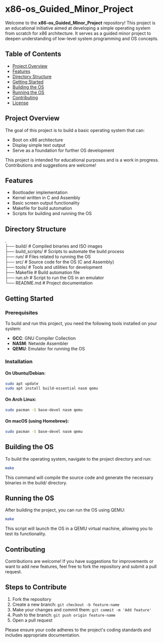 # x86-os_Guided_Minor_Project
Welcome to the **x86-os_Guided_Minor_Project** repository! This project is an educational initiative aimed at developing a simple operating system from scratch for x86 architecture. It serves as a guided minor project to deepen understanding of low-level system programming and OS concepts.

## Table of Contents

- [Project Overview](#project-overview)
- [Features](#features)
- [Directory Structure](#directory-structure)
- [Getting Started](#getting-started)
- [Building the OS](#building-the-os)
- [Running the OS](#running-the-os)
- [Contributing](#contributing)
- [License](#license)

## Project Overview

The goal of this project is to build a basic operating system that can:

- Boot on x86 architecture
- Display simple text output
- Serve as a foundation for further OS development

This project is intended for educational purposes and is a work in progress. Contributions and suggestions are welcome!

## Features

- Bootloader implementation
- Kernel written in C and Assembly
- Basic screen output functionality
- Makefile for build automation
- Scripts for building and running the OS

## Directory Structure
.<br>
├── build/ # Compiled binaries and ISO images<br>
├── build_scripts/ # Scripts to automate the build process<br>
├── run/ # Files related to running the OS<br>
├── src/ # Source code for the OS (C and Assembly)<br>
├── tools/ # Tools and utilities for development<br>
├── Makefile # Build automation file<br>
├── run.sh # Script to run the OS in an emulator<br>
└── README.md # Project documentation<br>


## Getting Started

### Prerequisites

To build and run this project, you need the following tools installed on your system:

- **GCC**: GNU Compiler Collection
- **NASM**: Netwide Assembler
- **QEMU**: Emulator for running the OS

### Installation

#### On Ubuntu/Debian:

```bash
sudo apt update
sudo apt install build-essential nasm qemu
```

#### On Arch Linux:

```bash
sudo pacman -S base-devel nasm qemu
```

#### On macOS (using Homebrew):

```bash
sudo pacman -S base-devel nasm qemu
```

## Building the OS

To build the operating system, navigate to the project directory and run:

```bash
make
```
This command will compile the source code and generate the necessary binaries in the build/ directory.

## Running the OS

After building the project, you can run the OS using QEMU:

```bash
make
```
This script will launch the OS in a QEMU virtual machine, allowing you to test its functionality.

## Contributing

Contributions are welcome! If you have suggestions for improvements or want to add new features, feel free to fork the repository and submit a pull request.

## Steps to Contribute

1. Fork the repository
2. Create a new branch: `git checkout -b feature-name`
3. Make your changes and commit them: `git commit -m 'Add feature'`
4. Push to the branch: `git push origin feature-name`
5. Open a pull request

Please ensure your code adheres to the project's coding standards and includes appropriate documentation.